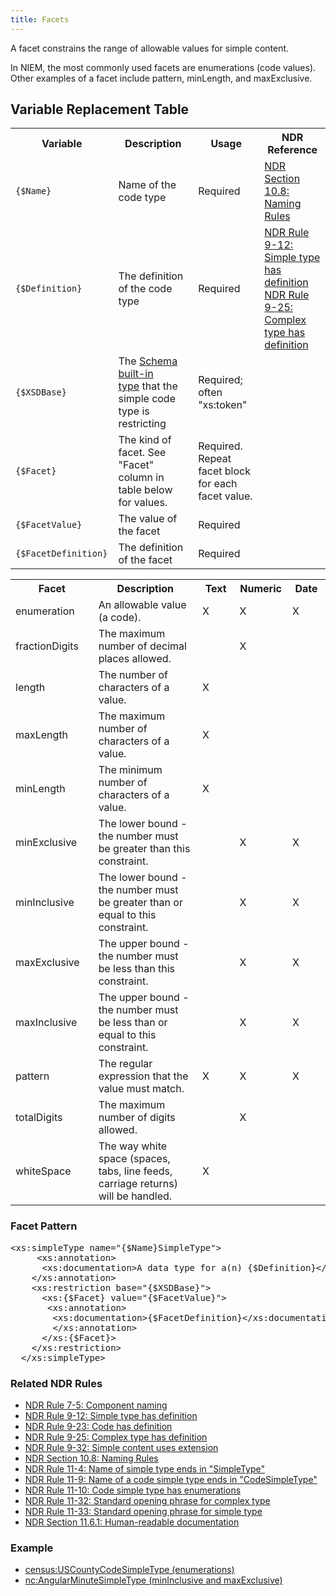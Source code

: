 ```yaml
---
title: Facets
---
```


A facet constrains the range of allowable values for simple content.

In NIEM, the most commonly used facets are enumerations (code values). Other examples of a facet include pattern, minLength, and maxExclusive.


## Variable Replacement Table
<table class="table table-hover">
      <tbody>
        <tr>
          <th width="164">Variable</th>
          <th width="334">Description</th>
          <th width="245">Usage</th>
          <th width="217">NDR Reference</th>
        </tr>
        <tr>
          <td><code>{$Name}</code></td>
          <td>Name of the code type</td>
          <td>Required</td>
          <td><a href="http://reference.niem.gov/niem/specification/naming-and-design-rules/3.0/niem-ndr-3.0.html#section_10.8" title="NDR Section 10.8: Naming Rules">NDR Section 10.8: Naming Rules</a></td>
        </tr>
        <tr>
          <td><code>{$Definition}</code></td>
          <td>The definition of the code type</td>
          <td>Required</td>
          <td><a href="http://reference.niem.gov/niem/specification/naming-and-design-rules/3.0/niem-ndr-3.0.html#rule_9-12" title="NDR Rule 9-12: Simple type has definition">NDR Rule 9-12: Simple type has definition</a><br>
          <a href="http://reference.niem.gov/niem/specification/naming-and-design-rules/3.0/niem-ndr-3.0.html#rule_9-25" title="NDR Rule 9-25: Complex type has definition">NDR Rule 9-25: Complex type has definition</a></td>
        </tr>
        <tr>
          <td><code>{$XSDBase}</code></td>
          <td>The <a href="http://www.w3.org/TR/xmlschema-2/#built-in-datatypes" rel="nofollow">Schema built-in type</a> that the simple code type is restricting</td>
          <td>Required; often "xs:token"</td>
          <td>&nbsp;</td>
        </tr>
        <tr>
          <td><code>{$Facet}</code></td>
          <td>The kind of facet. See "Facet" column in table below for values.</td>
          <td>Required. Repeat facet block for each facet value.</td>
          <td>&nbsp;</td>
        </tr>
        <tr>
          <td><code>{$FacetValue}</code></td>
          <td>The value of the facet</td>
          <td>Required</td>
          <td>&nbsp;</td>
        </tr>
        <tr>
          <td><code>{$FacetDefinition}</code></td>
          <td>The definition of the facet</td>
          <td>Required</td>
          <td>&nbsp;</td>
        </tr>
      </tbody>
    </table>

<table class="table table-hover">
      <tbody>
        <tr>
          <th width="164">Facet</th>
          <th width="350">Description</th>
          <th width="75">Text</th>
          <th width="75">Numeric</th>
          <th width="75">Date</th>
        </tr>
    <tr>
          <td>enumeration</td>
          <td>An allowable value (a code).</td>
          <td>X</td>
          <td>X</td>
          <td>X</td>
        </tr>
        <tr>
          <td>fractionDigits</td>
          <td>The maximum number of decimal places allowed.</td>
          <td>&nbsp;</td>
          <td>X</td>
          <td>&nbsp;</td>
        </tr>
        <tr>
          <td>length</td>
          <td>The number of characters of a value.</td>
          <td>X</td>
          <td>&nbsp;</td>
          <td>&nbsp;</td>
        </tr>
        <tr>
          <td>maxLength</td>
          <td>The maximum number of characters of a value.</td>
          <td>X</td>
          <td>&nbsp;</td>
          <td>&nbsp;</td>
        </tr>
        <tr>
          <td>minLength</td>
          <td>The minimum number of characters of a value.</td>
          <td>X</td>
          <td>&nbsp;</td>
          <td>&nbsp;</td>
        </tr>
        <tr>
          <td>minExclusive</td>
          <td>The lower bound - the number must be greater than this constraint.</td>
          <td>&nbsp;</td>
          <td>X</td>
          <td>X</td>
        </tr>
        <tr>
          <td>minInclusive</td>
          <td>The lower bound - the number must be greater than or equal to this constraint.</td>
          <td>&nbsp;</td>
          <td>X</td>
          <td>X</td>
        </tr>
        <tr>
          <td>maxExclusive</td>
          <td>The upper bound - the number must be less than this constraint.</td>
          <td>&nbsp;</td>
          <td>X</td>
          <td>X</td>
        </tr>
        <tr>
          <td>maxInclusive</td>
          <td>The upper bound - the number must be less than or equal to this constraint.</td>
          <td>&nbsp;</td>
          <td>X</td>
          <td>X</td>
        </tr>
        <tr>
          <td>pattern</td>
          <td>The regular expression that the value must match.</td>
          <td>X</td>
          <td>X</td>
          <td>X</td>
        </tr>
        <tr>
          <td>totalDigits</td>
          <td>The maximum number of digits allowed.</td>
          <td>&nbsp;</td>
          <td>X</td>
          <td>&nbsp;</td>
        </tr>
        <tr>
          <td>whiteSpace</td>
          <td>The way white space (spaces, tabs, line feeds, carriage returns) will be handled.</td>
          <td>X</td>
          <td>&nbsp;</td>
          <td>&nbsp;</td>
        </tr>
    </tbody>
</table>

### Facet Pattern
<pre>&lt;xs:simpleType name="{$Name}SimpleType"&gt;
     &lt;xs:annotation&gt;
      &lt;xs:documentation>A data type for a(n) {$Definition}&lt;/xs:documentation&gt;  
    &lt;/xs:annotation&gt;
    &lt;xs:restriction base="{$XSDBase}"&gt;
      &lt;xs:{$Facet} value="{$FacetValue}"&gt;
       &lt;xs:annotation&gt;
        &lt;xs:documentation>{$FacetDefinition}&lt;/xs:documentation&gt;
        &lt;/xs:annotation&gt;
      &lt;/xs:{$Facet}&gt;
    &lt;/xs:restriction&gt;
  &lt;/xs:simpleType&gt;
</pre>

### Related NDR Rules
* [NDR Rule 7-5: Component naming](http://reference.niem.gov/niem/specification/naming-and-design-rules/3.0/niem-ndr-3.0.html#rule_7-5)
* [NDR Rule 9-12: Simple type has definition](http://reference.niem.gov/niem/specification/naming-and-design-rules/3.0/niem-ndr-3.0.html#rule_9-12)
* [NDR Rule 9-23: Code has definition](http://reference.niem.gov/niem/specification/naming-and-design-rules/3.0/niem-ndr-3.0.html#rule_9-23)
* [NDR Rule 9-25: Complex type has definition](http://reference.niem.gov/niem/specification/naming-and-design-rules/3.0/niem-ndr-3.0.html#rule_9-25)
* [NDR Rule 9-32: Simple content uses extension](http://reference.niem.gov/niem/specification/naming-and-design-rules/3.0/niem-ndr-3.0.html#rule_9-32)
* [NDR Section 10.8: Naming Rules](http://reference.niem.gov/niem/specification/naming-and-design-rules/3.0/niem-ndr-3.0.html#section_10.8)
* [NDR Rule 11-4: Name of simple type ends in "SimpleType"](http://reference.niem.gov/niem/specification/naming-and-design-rules/3.0/niem-ndr-3.0.html#rule_11-4)
* [NDR Rule 11-9: Name of a code simple type ends in "CodeSimpleType"](http://reference.niem.gov/niem/specification/naming-and-design-rules/3.0/niem-ndr-3.0.html#rule_11-9)
* [NDR Rule 11-10: Code simple type has enumerations](http://reference.niem.gov/niem/specification/naming-and-design-rules/3.0/niem-ndr-3.0.html#rule_11-10)
* [NDR Rule 11-32: Standard opening phrase for complex type](http://reference.niem.gov/niem/specification/naming-and-design-rules/3.0/niem-ndr-3.0.html#rule_11-32)
* [NDR Rule 11-33: Standard opening phrase for simple type](http://reference.niem.gov/niem/specification/naming-and-design-rules/3.0/niem-ndr-3.0.html#rule_11-33)
* [NDR Section 11.6.1: Human-readable documentation](http://reference.niem.gov/niem/specification/naming-and-design-rules/3.0/niem-ndr-3.0.html#section_11.6.1)

### Example
* [census:USCountyCodeSimpleType (enumerations)](http://release.niem.gov/niem/codes/census_uscounty/3.0/census_uscounty.xsd)
* [nc:AngularMinuteSimpleType (minInclusive and maxExclusive)](http://release.niem.gov/niem/niem-core/3.0/niem-core.xsd)
